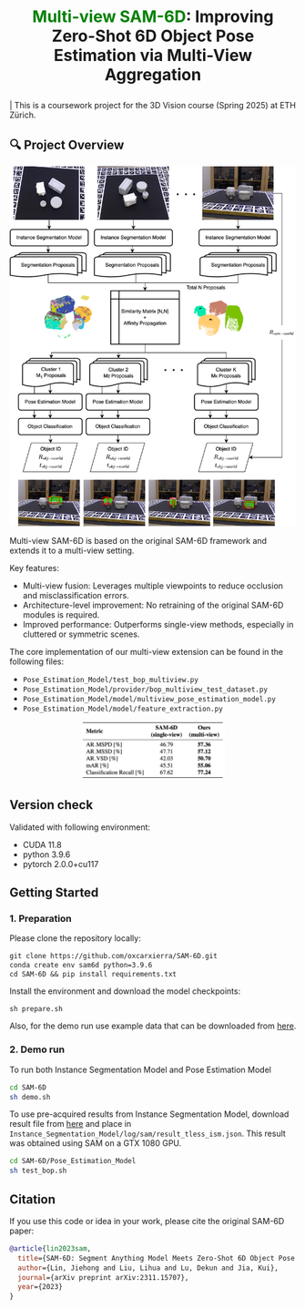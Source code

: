 # <p align="center"> <font color=#008000>Multi-view SAM-6D</font>: Improving Zero-Shot 6D Object Pose Estimation via Multi-View Aggregation</p>

| This is a coursework project for the 3D Vision course (Spring 2025) at ETH Zürich.


## 🔍 Project Overview

![System Architecture](images/multiview_architecture_diagram.png)

Multi-view SAM-6D is based on the original SAM-6D framework and extends it to a multi-view setting.

Key features:
- Multi-view fusion: Leverages multiple viewpoints to reduce occlusion and misclassification errors.
- Architecture-level improvement: No retraining of the original SAM-6D modules is required.
- Improved performance: Outperforms single-view methods, especially in cluttered or symmetric scenes.

The core implementation of our multi-view extension can be found in the following files:

- `Pose_Estimation_Model/test_bop_multiview.py` 
- `Pose_Estimation_Model/provider/bop_multiview_test_dataset.py`
- `Pose_Estimation_Model/model/multiview_pose_estimation_model.py`
- `Pose_Estimation_Model/model/feature_extraction.py`


<center>
    <img src="images/multiview-sam6d-result.png" alt="Multiview-SAM-6D-Result" width="50%"/>
</center>

## Version check
Validated with following environment: 
- CUDA 11.8
- python 3.9.6
- pytorch 2.0.0+cu117

## Getting Started

### 1. Preparation
Please clone the repository locally:
```
git clone https://github.com/oxcarxierra/SAM-6D.git
conda create env sam6d python=3.9.6
cd SAM-6D && pip install requirements.txt
```

Install the environment and download the model checkpoints:
```
sh prepare.sh
```

Also, for the demo run use example data that can be downloaded from [here](https://drive.google.com/file/d/1xvcLY7Y7xjXKOSCwrHqQV3OdssjMuPOp/view?usp=sharing).

### 2. Demo run
To run both Instance Segmentation Model and Pose Estimation Model

```bash
cd SAM-6D
sh demo.sh
```

To use pre-acquired results from Instance Segmentation Model, download result file from [here](https://drive.google.com/file/d/1gZw8sRvr-8C2gbzO8yfg5151Sw-_Wvx3/view?usp=sharing) and place in `Instance_Segmentation_Model/log/sam/result_tless_ism.json`.
This result was obtained using SAM on a GTX 1080 GPU.

```bash
cd SAM-6D/Pose_Estimation_Model
sh test_bop.sh
```

## Citation

If you use this code or idea in your work, please cite the original SAM-6D paper:

```bibtex
@article{lin2023sam,
  title={SAM-6D: Segment Anything Model Meets Zero-Shot 6D Object Pose Estimation},
  author={Lin, Jiehong and Liu, Lihua and Lu, Dekun and Jia, Kui},
  journal={arXiv preprint arXiv:2311.15707},
  year={2023}
}
```
